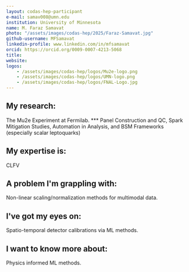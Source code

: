 ```yaml
---
layout: codas-hep-participant
e-mail: samav008@umn.edu
institution: University of Minnesota
name: M. Faraz Samavat
photo: "/assets/images/codas-hep/2025/Faraz-Samavat.jpg"
github-username: MFSamavat
linkedin-profile: www.linkedin.com/in/mfsamavat
orcid: https://orcid.org/0009-0007-4213-5068
title:
website:
logos:
    - /assets/images/codas-hep/logos/Mu2e-logo.png
    - /assets/images/codas-hep/logos/UMN-logo.png
    - /assets/images/codas-hep/logos/FNAL-Logo.jpg
---
```


## My research:
The Mu2e Experiment at Fermilab. 
*** Panel Construction and QC, Spark Mitigation Studies, Automation in Analysis, and BSM Frameworks (especially scalar leptoquarks)

## My expertise is:
CLFV

## A problem I'm grappling with:
Non-linear scaling/normalization methods for multimodal data.

## I've got my eyes on:
Spatio-temporal detector calibrations via ML methods.

## I want to know more about:
Physics informed ML methods.

